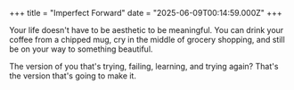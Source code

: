 +++
title = "Imperfect Forward"
date = "2025-06-09T00:14:59.000Z"
+++

Your life doesn't have to be aesthetic to be meaningful. You can drink your
coffee from a chipped mug, cry in the middle of grocery shopping, and still
be on your way to something beautiful.

The version of you that's trying, failing, learning, and trying again?
That's the version that's going to make it.
